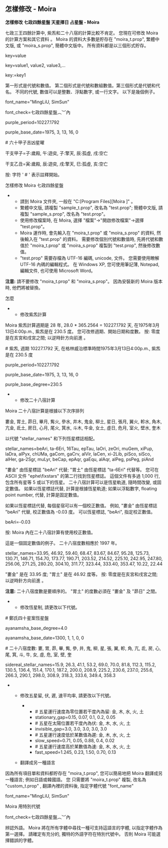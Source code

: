 ## 怎樣修改 - Moira

**怎樣修改 七政四餘星盤 天星擇日 占星盤 - Moira**

七政三王四餘計算中, 紫炁和二十八宿的計算比較不肯定。 您現在可修改 Moira 的計算方案和其它資料 。 Moira 的資料大多數是貯存在 "moira_t.prop", 繁體中文版, 或 "moira_s.prop", 簡體中文版中。 所有資料都是以三個形式貯存。

key=value

key=value1, value2, value3,...

key:=key1

第一形式是代號和數值。 第二個形式是代號和數組數值。第三個形式是代號和代名。 不同的代號, 數值可以是整數、浮點數字, 或一行文字。 以下是幾個例子。

font_name="MingLiU, SimSun"

font_check=七政四餘星盤︵︶內

purple_period=10227.1792

purple_base_date=1975, 3, 13, 16, 0

\# 六十甲子吉凶星曜

干支甲子=子:歲殿, 午:遊奕, 子:擎天, 辰:孤虛, 戌:空亡

干支乙丑=寅:歲殿, 辰:遊奕, 戌:擎天, 巳:孤虛, 亥:空亡

按: 字符 ' # ' 表示註釋開始。

怎樣修改 Moira 七政四餘星盤

- - 請到 Moira 文件夾, 一般在 "C:\[Program Files]\[Moira ]" 。
  - 繁體中文版, 請複製 "sample_t.prop", 改名為 "test.prop"; 簡體中文版, 請複製 "sample_s.prop", 改名為 "test.prop"。
  - 使用修改檔案時, 在 Moira, 選擇 "檔案"->"開啟修改檔案"->選擇 "test.prop"。
  - Moira 運作時, 會先輸入在 "moira_t.prop" 或 "moira_s.prop" 的資料, 然後輸入在 "test.prop" 的資料。 需要修改個別代號和數值時, 先將代號和數值於 "moira_t.prop" 或 "moira_s.prop" 複製到 "test.prop", 然後修改數值。
  - "test.prop" 需要存檔為 UTF-16 編碼, unicode, 文件。 您需要使用瞭解 UTF-16 內碼的編輯程式。 在 Windows XP, 您可使用筆記薄, Notepad, 編輯文件, 也可使用 Microsoft Word。

**注意:** 請不要修改 "moira_t.prop" 和 "moira_s.prop"。 因為安裝新的 Moira 版本時, 他們將被替換。

怎麼

- - 修改紫炁計算

Moira 紫炁計算週期是 28 年, 28.0 * 365.2564 = 10227.1792 天, 在1975年3月13日4:00p.m., 紫炁是在 230.5 度。 您可改修週期、開始日期和度數。 按: 零度是在亥宮和戌宮之間; 以逆時針方向前進 。

\# 紫炁, 週期 10227.1792 天, 在格林威治標準時間1975年3月13日4:00p.m., 紫炁是在 230.5 度

purple_period=10227.1792

purple_base_date=1975, 3, 13, 16, 0

purple_base_degree=230.5

- - 修改二十八宿計算

Moira 二十八宿計算是根據以下次序排列

婁金, 胃土, 昴日, 畢月, 觜火, 參水, 井木, 鬼金, 柳土, 星日, 張月, 翼火, 軫水, 角木, 亢金, 氐土, 房日, 心月, 尾火, 箕水, 斗木, 牛金, 女土, 虛日, 危月, 室火, 壁水, 奎木

以代號 "stellar_names" 和下列恆星標誌相配。

stellar_names=beAri, ta-6Eri, 16Tau, epTau, laOri, zeOri, muGem, xiPup, laDra, alPyx, chUMa, gaCom, gaCrv, alVir, laCen, xi-2Lib, piSco, siSco, alHer, ga-2Sgr, muLyr, beCap, epAqr, gaEqu, alAqr, alPeg, psPeg, piAnd

"婁金" 由恆星標誌 "beAri" 代替; "胃土" 由恆星標誌 "ta-6Eri" 代替等。 您可在 ASCII 文件 "ephe\fixstars" 的第二行找到恆星標誌。 這個文件有多過 1,000 行, 包含所有星等 5 或以下的恆星。 二十八宿計算可以是恆星軌道, 隨時間改變, 或固定數值。 如果以恆星標誌代替, 計算是根據恆星軌道; 如果以浮點數字, floating point number, 代替, 計算是固定數值。

如果以恆星標誌代替, 每個星宿可以有一個校正數值。 例如, "婁金" 由恆星標誌 "beAri" 代替, 校正數值為 -0.03 度。 可以恆星標誌, "beAri", 指定校正數值。

beAri=-0.03

按: Moira 內在二十八宿計算有使用校正數值。

這是一個固定數值的例子。 二十八宿度數相應於 1997 年。

stellar_names=33.95, 46.92, 59.40, 68.47, 83.67, 84.67, 95.28, 125.73, 130.71, 146.71, 154.70, 173.77, 190.71, 203.52, 214.52, 225.10, 242.95, 247.80, 256.06, 271.25, 280.20, 304.10, 311.77, 323.44, 333.40, 353.47, 10.22, 22.44

"婁金" 是在 33.95 度; "胃土" 是在 46.92 度等。 按: 零度是在亥宮和戌宮之間; 以逆時針方向前進 。

**注意:** 二十八宿度數是要順序的。 "胃土" 的度數必須在 "婁金" 及 "昴日" 之間。

- - 修改恆星制, 請更改以下代號。

\# 鄭氏四十星案恆星盤

ayanamsha_base_degree=4.0

ayanamsha_base_date=1300, 1, 1, 0, 0

\# 二十八宿度數: 婁, 胃, 昴, 畢, 觜, 參, 井, 鬼, 柳, 星, 張, 翼, 軫, 角, 亢, 氐, 房, 心, 尾, 箕, 斗, 牛, 女, 虛, 危, 室, 壁, 奎

sidereal_stellar_names=15.9, 26.3, 41.1, 53.2, 69.0, 70.0, 81.8, 112.3, 115.2, 130.5, 136.4, 151.4, 170.1, 187.2, 200.0, 208.9, 225.2, 230.6, 237.0, 255.6, 266.3, 290.1, 298.0, 308.9, 318.3, 333.6, 349.4, 358.3

- - 修改五星留, 伏, 遲, 速平均率, 請更改以下代號。

    - - \# 五星運行速度為零位置若干度內為留: 金, 木, 水, 火, 土
      - stationary_gap=0.15, 0.07, 0.1, 0.2, 0.05
      - \# 五星在太陽位置若干度內為伏: 金, 木, 水, 火, 土
      - invisible_gap=3.0, 3.0, 3.0, 3.0, 3.0
      - \# 五星運行速度低於某數值為遲: 金, 木, 水, 火, 土
      - slow_speed=0.71, 0.05, 0.88, 0.4, 0.02
      - \# 五星運行速度高於某數值為速: 金, 木, 水, 火, 土
      - fast_speed=1.245, 0.23, 1.50, 0.70, 0.13

  - 翻譯成另一種語言

因為所有項目單和資料都貯存在 "moira_t.prop", 您可以簡易地把 Moira 翻譯成另一種語言; 例如日語或韓國語。 您 只需要將 "moira_t.prop" 複製, 改名為 "custom_t.prop" , 翻譯內裡的資料後, 指定字體代號 "font_name"

 font_name="MingLiU, SimSun"

Moira 用特別代號

font_check=七政四餘星盤︵︶內

辨認外語。 Moira 將在所有字體中尋找一種可支持這語言的字體, 以指定字體作為第一選擇。 請確定有充分的, 獨特的外語字符在特別代號中。 否則 Moira 可能選擇錯誤的字體。